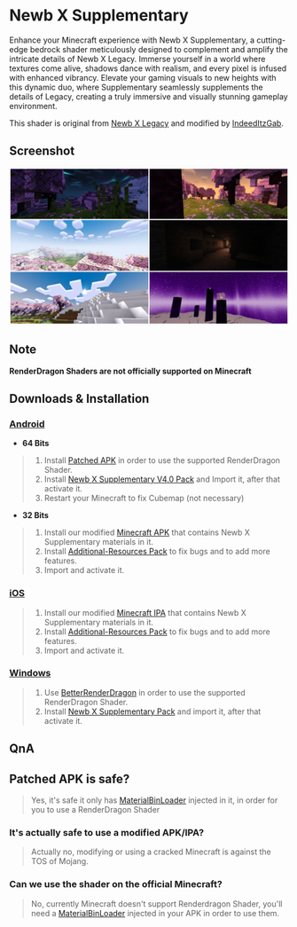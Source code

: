 # Newb X Supplementary
Enhance your Minecraft experience with Newb X Supplementary, a cutting-edge bedrock shader meticulously designed to complement and amplify the intricate details of Newb X Legacy. Immerse yourself in a world where textures come alive, shadows dance with realism, and every pixel is infused with enhanced vibrancy. Elevate your gaming visuals to new heights with this dynamic duo, where Supplementary seamlessly supplements the details of Legacy, creating a truly immersive and visually stunning gameplay environment.

This shader is original from [Newb X Legacy](https://github.com/devendrn/newb-x-mcbe) and modified by [IndeedItzGab](https://github.com/IndeedItzGab).

## Screenshot
![NewbXSupplementary-V4.0](docs/4.0.jpg)

## Note
**RenderDragon Shaders are not officially supported on Minecraft**

## Downloads & Installation
### [Android](docs/ANDROID.md)
- **64 Bits**
> 1. Install [Patched APK](https://github.com/DominoKorean/Render-dragon-shader-list/blob/main/patchedapp.md) in order to use the supported RenderDragon Shader.
> 2. Install [Newb X Supplementary V4.0 Pack](https://www.mediafire.com/file/rnjby3wf8zqa351/NewbXSupplementary-Android.mcpack/file) and Import it, after that activate it.
> 3. Restart your Minecraft to fix Cubemap (not necessary)
- **32 Bits**
> 1. Install our modified [Minecraft APK](https://www.mediafire.com/file/qvqyufqra2iy00h/Minecraft-Supplementary-V1-20-51.apk/file) that contains Newb X Supplementary materials in it.
> 2. Install [Additional-Resources Pack](https://www.mediafire.com/file/a9ame3s9bxpzis2/Additional-Resources.mcpack/file) to fix bugs and to add more features.
> 3. Import and activate it.

### [iOS](docs/IOS.md)
> 1. Install our modified [Minecraft IPA](https://www.mediafire.com/file/5jhr9ib1z96k0xw/Minecraft-Supplementary-V1-20-51.ipa/file) that contains Newb X Supplementary materials in it.
> 2. Install [Additional-Resources Pack](https://www.mediafire.com/file/a9ame3s9bxpzis2/Additional-Resources.mcpack/file) to fix bugs and to add more features.
> 3. Import and activate it.

### [Windows](docs/WINDOWS.md)
> 1. Use [BetterRenderDragon](https://github.com/ddf8196/BetterRenderDragon) in order to use the supported RenderDragon Shader.
> 2. Install [Newb X Supplementary Pack](https://www.mediafire.com/file/ya9a8yrwcq7sl40/NewbXSupplementary-Windows.mcpack/file) and import it, after that activate it.

## QnA
## Patched APK is safe?
> Yes, it's safe it only has [MaterialBinLoader](https://github.com/ddf8196/MaterialBinLoader) injected in it, in order for you to use a RenderDragon Shader

### It's actually safe to use a modified APK/IPA?
> Actually no, modifying or using a cracked Minecraft is against the TOS of Mojang.

### Can we use the shader on the official Minecraft?
> No, currently Minecraft doesn't support Renderdragon Shader, you'll need a [MaterialBinLoader](https://github.com/ddf8196/MaterialBinLoader) injected in your APK in order to use them.
